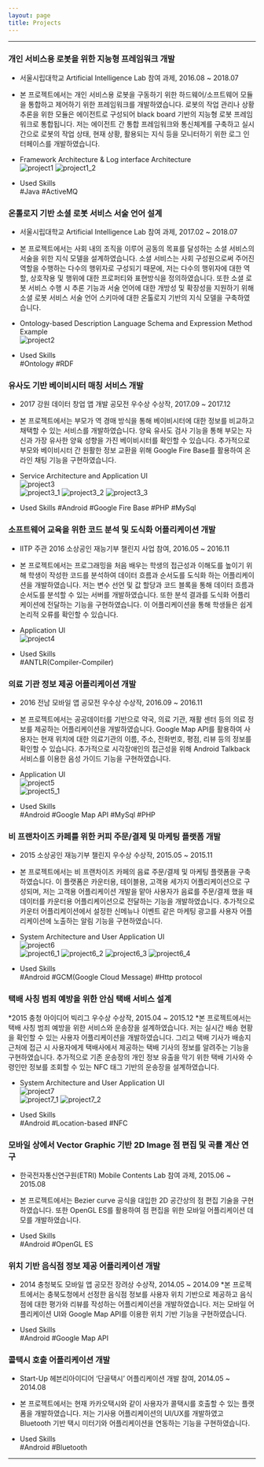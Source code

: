 ```yaml
---
layout: page
title: Projects
---
```


------------------------------------------------------------------------------------------------

### 개인 서비스용 로봇을 위한 지능형 프레임워크 개발 
* 서울시립대학교 Artificial Intelligence Lab 참여 과제, 2016.08 ~ 2018.07     
* 본 프로젝트에서는 개인 서비스용 로봇을 구동하기 위한 하드웨어/소프트웨어 모듈을 통합하고 제어하기 위한 프레임워크를 개발하였습니다.
로봇의 작업 관리나 상황추론을 위한 모듈은 에이전트로 구성되어 black board 기반의 지능형 로봇 프레임워크로 통합됩니다.
저는 에이전트 간 통합 프레임워크와 통신체계를 구축하고 실시간으로 로봇의 작업 상태, 현재 상황, 활용되는 지식 등을 모니터하기 위한 
로그 인터페이스를 개발하였습니다.
               
* Framework Architecture & Log interface Architecture         
![project1](public/project_img/project1_img1.png)  ![project1_2](public/project_img/project_img2.png)               
               
* Used Skills        
\#Java #ActiveMQ            
                       
                       
### 온톨로지 기반 소셜 로봇 서비스 서술 언어 설계 
* 서울시립대학교 Artificial Intelligence Lab 참여 과제, 2017.02 ~ 2018.07
* 본 프로젝트에서는 사회 내의 조직을 이루어 공동의 목표를 달성하는 소셜 서비스의 서술을 위한 지식 모델을 설계하였습니다.
소셜 서비스는 사회 구성원으로써 주어진 역할을 수행하는 다수의 행위자로 구성되기 때문에, 저는 다수의 행위자에 대한 역할,
상호작용 및 행위에 대한 프로퍼티와 표현방식을 정의하였습니다. 또한 소셜 로봇 서비스 수행 시 추론 기능과 서술 언어에 대한 개방성 및 
확장성을 지원하기 위해 소셜 로봇 서비스 서술 언어 스키마에 대한 온톨로지 기반의 지식 모델을 구축하였습니다. 
               
* Ontology-based Description Language Schema and Expression Method Example		
![project2](public/project_img/project2_img1.png) 
               
* Used Skills                        
\#Ontology #RDF 
                       
                                              
### 유사도 기반 베이비시터 매칭 서비스 개발 
* 2017 강원 데이터 창업 앱 개발 공모전 우수상 수상작, 2017.09 ~ 2017.12 
* 본 프로젝트에서는 부모가 역 경매 방식을 통해 베이비시터에 대한 정보를 비교하고 채택할 수 있는 서비스를 개발하였습니다.
양육 유사도 검사 기능을 통해 부모는 자신과 가장 유사한 양육 성향을 가진 베이비시터를 확인할 수 있습니다. 
추가적으로 부모와 베이비시터 간 원활한 정보 교환을 위해 Google Fire Base를 활용하여 온라인 채팅 기능을 구현하였습니다.  
                       
* Service Architecture and Application UI		
![project3](public/project_img/project3_img1.png)		
![project3_1](public/project_img/project3_img2.png)  ![project3_2](public/project_img/project3_img3.png)  ![project3_3](public/project_img/project3_img4.png) 
               
* Used Skills #Android
\#Google Fire Base #PHP #MySql
                       
                                              
### 소프트웨어 교육을 위한 코드 분석 및 도식화 어플리케이션 개발 
* IITP 주관 2016 소상공인 재능기부 챌린지 사업 참여, 2016.05 ~ 2016.11 
* 본 프로젝트에서는 프로그래밍을 처음 배우는 학생의 접근성과 이해도를 높이기 위해 학생이 작성한 코드를 분석하여 데이터 흐름과
순서도를 도식화 하는 어플리케이션을 개발하였습니다. 저는 변수 선언 및 값 할당과 코드 블록을 통해 데이터 흐름과 순서도를 
분석할 수 있는 서버를 개발하였습니다. 또한 분석 결과를 도식화 어플리케이션에 전달하는 기능을 구현하였습니다.
이 어플리케이션을 통해 학생들은 쉽게 논리적 오류를 확인할 수 있습니다. 
                        
* Application UI 		
![project4](public/project_img/project4_img1.png)
                        
* Used Skills                       
\#ANTLR(Compiler-Compiler) 
                       
                                             
### 의료 기관 정보 제공 어플리케이션 개발 
* 2016 전남 모바일 앱 공모전 우수상 수상작, 2016.09 ~ 2016.11 
* 본 프로젝트에서는 공공데이터를 기반으로 약국, 의료 기관, 재활 센터 등의 의료 정보를 제공하는 어플리케이션을 개발하였습니다.
Google Map API를 활용하여 사용자는 현재 위치에 대한 의료기관의 이름, 주소, 전화번호, 평점, 리뷰 등의 정보를 확인할 수 있습니다.
추가적으로 시각장애인의 접근성을 위해 Android Talkback 서비스를 이용한 음성 가이드 기능을 구현하였습니다. 
                        
* Application UI 		
![project5](public/project_img/project5_img1.png)  
![project5_1](public/project_img/project5_img2.png)
                        
* Used Skills                        
\#Android #Google Map API #MySql #PHP 
                       
                                              
### 비 프랜차이즈 카페를 위한 커피 주문/결제 및 마케팅 플랫폼 개발 
* 2015 소상공인 재능기부 챌린지 우수상 수상작, 2015.05 ~ 2015.11 
* 본 프로젝트에서는 비 프랜차이즈 카페의 음료 주문/결제 및 마케팅 플랫폼을 구축하였습니다.
이 플랫폼은 카운터용, 테이블용, 고객용 세가지 어플리케이션으로 구성되며,
저는 고객용 어플리케이션 개발을 맡아 사용자가 음료를 주문/결제 했을 때 데이터를 카운터용 어플리케이션으로 전달하는 기능을 개발하였습니다.
추가적으로 카운터 어플리케이션에서 설정한 신메뉴나 이벤트 같은 마케팅 광고를 사용자 어플리케이션에 노출하는 알림 기능을 구현하였습니다. 
                        
* System Architecture and User Application UI 		
![project6](public/project_img/project6_img1.png)		
![project6_1](public/project_img/project6_img2.png)  ![project6_2](public/project_img/project6_img2.png)  ![project6_3](public/project_img/project6_img3.png)  ![project6_4](public/project_img/project6_img4.png)
                       
* Used Skills                       
 \#Android #GCM(Google Cloud Message) #Http protocol 
                       
                                              
### 택배 사칭 범죄 예방을 위한 안심 택배 서비스 설계 
*2015 충청 아이디어 빅리그 우수상 수상작, 2015.04 ~ 2015.12 
*본 프로젝트에서는 택배 사칭 범죄 예방을 위한 서비스와 운송장을 설계하였습니다.
저는 실시간 배송 현황을 확인할 수 있는 사용자 어플리케이션을 개발하였습니다.
그리고 택배 기사가 배송지 근처에 접근 시 사용자에게 택배사에서 제공하는 택배 기사의 정보를 알려주는 기능을 구현하였습니다.
추가적으로 기존 운송장의 개인 정보 유출을 막기 위한 택배 기사와 수령인만 정보를 조회할 수 있는 NFC 태그 기반의 운송장을 설계하였습니다. 
                        
* System Architecture and User Application UI 		
![project7](public/project_img/project7_img1.png)		
![project7_1](public/project_img/project7_img2.png)  ![project7_2](public/project_img/project7_img3.png)
                       
* Used Skills                       
 \#Android #Location-based #NFC  
                       
                       
### 모바일 상에서 Vector Graphic 기반 2D Image 점 편집 및 곡률 계산 연구 
* 한국전자통신연구원(ETRI) Mobile Contents Lab 참여 과제, 2015.06 ~ 2015.08 
* 본 프로젝트에서는 Bezier curve 공식을 대입한 2D 공간상의 점 편집 기술을 구현하였습니다.
또한 OpenGL ES를 활용하여 점 편집을 위한 모바일 어플리케이션 데모를 개발하였습니다. 
                        
* Used Skills                        
\#Android #OpenGL ES 
                        
                                               
### 위치 기반 음식점 정보 제공 어플리케이션 개발 
* 2014 충청북도 모바일 앱 공모전 장려상 수상작, 2014.05 ~ 2014.09 
*본 프로젝트에서는 충북도청에서 선정한 음식점 정보를 사용자 위치 기반으로 제공하고 음식점에 대한 평가와 리뷰를 작성하는 어플리케이션을 개발하였습니다.
 저는 모바일 어플리케이션 UI와 Google Map API를 이용한 위치 기반 기능을 구현하였습니다. 
                        
* Used Skills                        
\#Android #Google Map API 
                        
                        
### 콜택시 호출 어플리케이션 개발 
* Start-Up 헤븐리아이디어 ‘단골택시’ 어플리케이션 개발 참여, 2014.05 ~ 2014.08 
* 본 프로젝트에서는 현재 카카오택시와 같이 사용자가 콜택시를 호출할 수 있는 플랫폼을 개발하였습니다.
저는 기사용 어플리케이션의 UI/UX를 개발하였고 Bluetooth 기반 택시 미터기와 어플리케이션을 연동하는 기능을 구현하였습니다. 
                        
* Used Skills                                               
\#Android #Bluetooth 
                                                                       
------------------------------------------------------------------------------------------------
